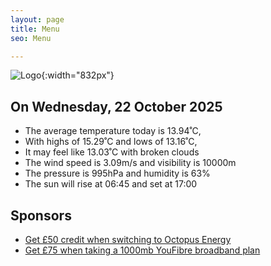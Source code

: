 ```yaml
---
layout: page
title: Menu
seo: Menu

---
```


![Logo](/images/logo.jpg){:width="832px"}

<!-- weather_marker starts -->
## On Wednesday, 22 October 2025

- The average temperature today is 13.94˚C,
- With highs of 15.29˚C and lows of 13.16˚C,
- It may feel like 13.03˚C with broken clouds
- The wind speed is 3.09m/s and visibility is 10000m
- The pressure is 995hPa and humidity is 63%
- The sun will rise at 06:45 and set at 17:00

<!-- weather_marker ends -->

## Sponsors

- [Get £50 credit when switching to Octopus Energy](https://bit.ly/3oD1nnS)
- [Get £75 when taking a 1000mb YouFibre broadband plan](https://aklam.io/91zWhU?)
